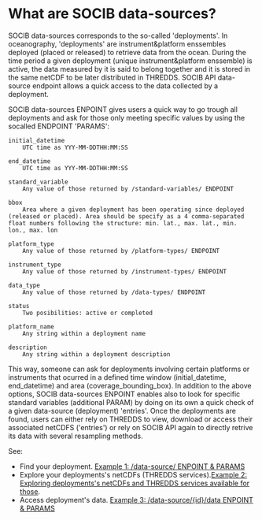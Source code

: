 # What are SOCIB data-sources?

SOCIB data-sources corresponds to the so-called 'deployments'. In oceanography, 'deployments' are instrument&platform enssembles deployed (placed or released) to retrieve data from the ocean. During the time period a given deployment (unique instrument&platform enssemble) is active, the data measured by it is said to belong together and it is stored in the same netCDF to be later distributed in THREDDS. SOCIB API data-source endpoint allows a quick access to the data collected by a deployment.


SOCIB data-sources ENPOINT gives users a quick way to go trough all deployments and ask for those only meeting specific values by using the socalled ENDPOINT 'PARAMS':

    initial_datetime
        UTC time as YYY-MM-DDTHH:MM:SS 

    end_datetime
        UTC time as YYY-MM-DDTHH:MM:SS 

    standard_variable
        Any value of those returned by /standard-variables/ ENDPOINT 

    bbox
        Area where a given deployment has been operating since deployed (released or placed). Area should be specify as a 4 comma-separated float numbers following the structure: min. lat., max. lat., min. lon., max. lon 

    platform_type
        Any value of those returned by /platform-types/ ENDPOINT 

    instrument_type
        Any value of those returned by /instrument-types/ ENDPOINT 

    data_type
        Any value of those returned by /data-types/ ENDPOINT 

    status
        Two posibilities: active or completed 

    platform_name
        Any string within a deployment name 

    description
        Any string within a deployment description 


This way, someone can ask for deployments involving certain platforms or instruments that ocurred in a defined time window (initial_datetime, end_datetime) and area (coverage_bounding_box). In addition to the above options, SOCIB data-sources ENPOINT enables also to look for specific standard variables (additional PARAM) by doing on its own a quick check of a given data-source (deployment) 'entries'. Once the deployments are found, users can either rely on THREDDS to view, download or access their associated netCDFS ('entries') or rely on SOCIB API again to directly retrive its data with several resampling methods. 

See:
* Find your deployment. [Example 1: /data-source/ ENPOINT & PARAMS](https://github.com/pazrg/SOCIB_API/blob/master/data_sources/finding_your_data_source.ipynb)
* Explore your deployments's netCDFs (THREDDS services).[Example 2: Exploring deployments's netCDFs and THREDDS services available for those](https://github.com/pazrg/SOCIB_API/blob/master/data_sources/working_with_data_sources_netcdfs.ipynb). 
* Access deployment's data. [Example 3: /data-source/{id}/data ENPOINT & PARAMS](https://github.com/pazrg/SOCIB_API/blob/master/data_sources/straightforward_data_access_for_data_sources.ipyn)
